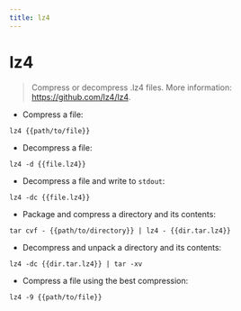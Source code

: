 ```yaml
---
title: lz4
---
```

# lz4

> Compress or decompress .lz4 files.
> More information: <https://github.com/lz4/lz4>.

- Compress a file:

`lz4 {{path/to/file}}`

- Decompress a file:

`lz4 -d {{file.lz4}}`

- Decompress a file and write to `stdout`:

`lz4 -dc {{file.lz4}}`

- Package and compress a directory and its contents:

`tar cvf - {{path/to/directory}} | lz4 - {{dir.tar.lz4}}`

- Decompress and unpack a directory and its contents:

`lz4 -dc {{dir.tar.lz4}} | tar -xv`

- Compress a file using the best compression:

`lz4 -9 {{path/to/file}}`
